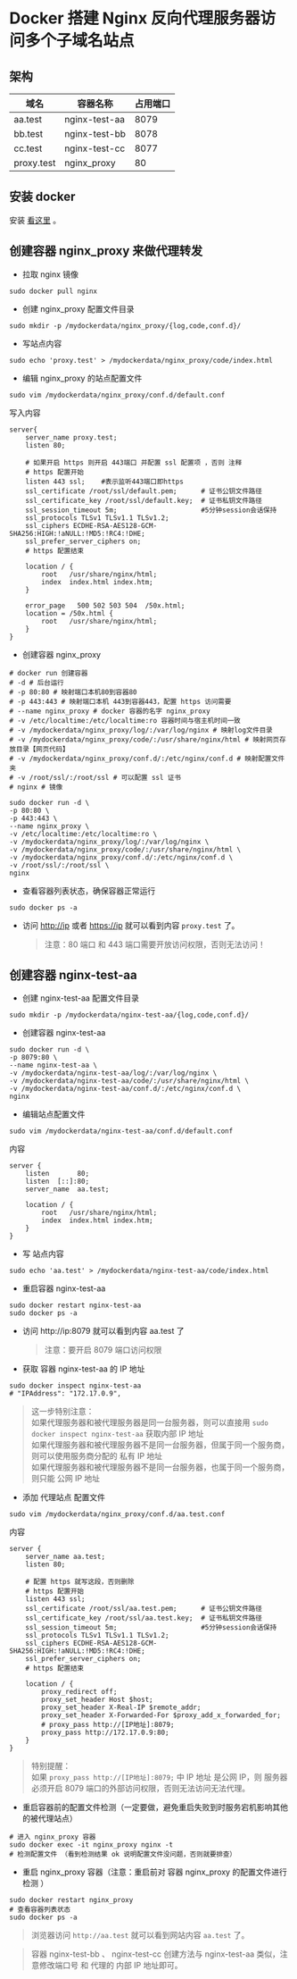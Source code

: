 # Docker 搭建 Nginx 反向代理服务器访问多个子域名站点

## 架构

| 域名       | 容器名称      | 占用端口 |
| ---------- | ------------- | -------- |
| aa.test    | nginx-test-aa | 8079     |
| bb.test    | nginx-test-bb | 8078     |
| cc.test    | nginx-test-cc | 8077     |
| proxy.test | nginx_proxy   | 80       |

## 安装 docker

安装 [看这里](安装Docker.md) 。

## 创建容器 nginx_proxy 来做代理转发

- 拉取 nginx 镜像

```
sudo docker pull nginx
```

- 创建 nginx_proxy 配置文件目录

```
sudo mkdir -p /mydockerdata/nginx_proxy/{log,code,conf.d}/
```

- 写站点内容

```
sudo echo 'proxy.test' > /mydockerdata/nginx_proxy/code/index.html
```

- 编辑 nginx_proxy 的站点配置文件

```
sudo vim /mydockerdata/nginx_proxy/conf.d/default.conf
```

写入内容

```
server{
    server_name proxy.test;
    listen 80;

    # 如果开启 https 则开启 443端口 并配置 ssl 配置项 ，否则 注释
    # https 配置开始
    listen 443 ssl;    #表示监听443端口即https
    ssl_certificate /root/ssl/default.pem;      # 证书公钥文件路径
    ssl_certificate_key /root/ssl/default.key;  # 证书私钥文件路径
    ssl_session_timeout 5m;                     #5分钟session会话保持
    ssl_protocols TLSv1 TLSv1.1 TLSv1.2;
    ssl_ciphers ECDHE-RSA-AES128-GCM-SHA256:HIGH:!aNULL:!MD5:!RC4:!DHE;
    ssl_prefer_server_ciphers on;
    # https 配置结束

    location / {
        root   /usr/share/nginx/html;
        index  index.html index.htm;
    }

    error_page   500 502 503 504  /50x.html;
    location = /50x.html {
        root   /usr/share/nginx/html;
    }
}
```

- 创建容器 nginx_proxy

```
# docker run 创建容器
# -d # 后台运行
# -p 80:80 # 映射端口本机80到容器80
# -p 443:443 # 映射端口本机 443到容器443，配置 https 访问需要
# --name nginx_proxy # docker 容器的名字 nginx_proxy
# -v /etc/localtime:/etc/localtime:ro 容器时间与宿主机时间一致
# -v /mydockerdata/nginx_proxy/log/:/var/log/nginx # 映射log文件目录
# -v /mydockerdata/nginx_proxy/code/:/usr/share/nginx/html # 映射网页存放目录【网页代码】
# -v /mydockerdata/nginx_proxy/conf.d/:/etc/nginx/conf.d # 映射配置文件夹
# -v /root/ssl/:/root/ssl # 可以配置 ssl 证书
# nginx # 镜像

sudo docker run -d \
-p 80:80 \
-p 443:443 \
--name nginx_proxy \
-v /etc/localtime:/etc/localtime:ro \
-v /mydockerdata/nginx_proxy/log/:/var/log/nginx \
-v /mydockerdata/nginx_proxy/code/:/usr/share/nginx/html \
-v /mydockerdata/nginx_proxy/conf.d/:/etc/nginx/conf.d \
-v /root/ssl/:/root/ssl \
nginx
```

- 查看容器列表状态，确保容器正常运行

```
sudo docker ps -a
```

- 访问 [http://ip](http://ip) 或者 [https://ip](https://ip) 就可以看到内容 `proxy.test` 了。
  > 注意：80 端口 和 443 端口需要开放访问权限，否则无法访问！

## 创建容器 nginx-test-aa

- 创建 nginx-test-aa 配置文件目录

```
sudo mkdir -p /mydockerdata/nginx-test-aa/{log,code,conf.d}/
```

- 创建容器 nginx-test-aa

```
sudo docker run -d \
-p 8079:80 \
--name nginx-test-aa \
-v /mydockerdata/nginx-test-aa/log/:/var/log/nginx \
-v /mydockerdata/nginx-test-aa/code/:/usr/share/nginx/html \
-v /mydockerdata/nginx-test-aa/conf.d/:/etc/nginx/conf.d \
nginx
```

- 编辑站点配置文件

```
sudo vim /mydockerdata/nginx-test-aa/conf.d/default.conf
```

内容

```
server {
    listen       80;
    listen  [::]:80;
    server_name  aa.test;

    location / {
        root   /usr/share/nginx/html;
        index  index.html index.htm;
    }
}
```

- 写 站点内容

```
sudo echo 'aa.test' > /mydockerdata/nginx-test-aa/code/index.html
```

- 重启容器 nginx-test-aa

```
sudo docker restart nginx-test-aa
sudo docker ps -a
```

- 访问 http://ip:8079 就可以看到内容 aa.test 了

  > 注意：要开启 8079 端口访问权限

- 获取 容器 nginx-test-aa 的 IP 地址

```
sudo docker inspect nginx-test-aa
# "IPAddress": "172.17.0.9",
```

> 这一步特别注意：  
> 如果代理服务器和被代理服务器是同一台服务器，则可以直接用 `sudo docker inspect nginx-test-aa` 获取内部 IP 地址  
> 如果代理服务器和被代理服务器不是同一台服务器，但属于同一个服务商，则可以使用服务商分配的 私有 IP 地址  
> 如果代理服务器和被代理服务器不是同一台服务器，也属于同一个服务商，则只能 公网 IP 地址

- 添加 代理站点 配置文件

```
sudo vim /mydockerdata/nginx_proxy/conf.d/aa.test.conf
```

内容

```
server {
    server_name aa.test;
    listen 80;

    # 配置 https 就写这段，否则删除
    # https 配置开始
    listen 443 ssl;
    ssl_certificate /root/ssl/aa.test.pem;      # 证书公钥文件路径
    ssl_certificate_key /root/ssl/aa.test.key;  # 证书私钥文件路径
    ssl_session_timeout 5m;                     #5分钟session会话保持
    ssl_protocols TLSv1 TLSv1.1 TLSv1.2;
    ssl_ciphers ECDHE-RSA-AES128-GCM-SHA256:HIGH:!aNULL:!MD5:!RC4:!DHE;
    ssl_prefer_server_ciphers on;
    # https 配置结束

    location / {
        proxy_redirect off;
        proxy_set_header Host $host;
        proxy_set_header X-Real-IP $remote_addr;
        proxy_set_header X-Forwarded-For $proxy_add_x_forwarded_for;
        # proxy_pass http://[IP地址]:8079;
        proxy_pass http://172.17.0.9:80;
    }
}
```

> 特别提醒：  
> 如果 `proxy_pass http://[IP地址]:8079;` 中 IP 地址 是公网 IP，则 服务器必须开启 8079 端口的外部访问权限，否则无法访问无法代理。

- 重启容器前的配置文件检测（一定要做，避免重启失败到时服务宕机影响其他的被代理站点）

```
# 进入 nginx_proxy 容器
sudo docker exec -it nginx_proxy nginx -t
# 检测配置文件 （看到检测结果 ok 说明配置文件没问题，否则就要排查）
```

- 重启 nginx_proxy 容器（注意：重启前对 容器 nginx_proxy 的配置文件进行检测 ）

```
sudo docker restart nginx_proxy
# 查看容器列表状态
sudo docker ps -a
```

> 浏览器访问 `http://aa.test` 就可以看到网站内容 `aa.test` 了。

> 容器 nginx-test-bb 、 nginx-test-cc 创建方法与 nginx-test-aa 类似，注意修改端口号 和 代理的 内部 IP 地址即可。

